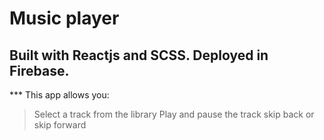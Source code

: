 # Music player
## Built with Reactjs and SCSS. Deployed in Firebase.


*** This app allows you:

> Select a track from the library
> Play and pause the track 
> skip back or skip forward
